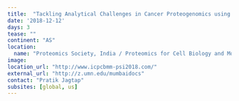 ```yaml
---
title:  "Tackling Analytical Challenges in Cancer Proteogenomics using Galaxy framework"
date: '2018-12-12'
days: 3
tease: "" 
continent: "AS"
location:
  name: "Proteomics Society, India / Proteomics for Cell Biology and Molecular Medicine, Pune, India"
image:
location_url: "http://www.icpcbmm-psi2018.com/"
external_url: "http://z.umn.edu/mumbaidocs"
contact: "Pratik Jagtap"
subsites: [global, us]
---
```

